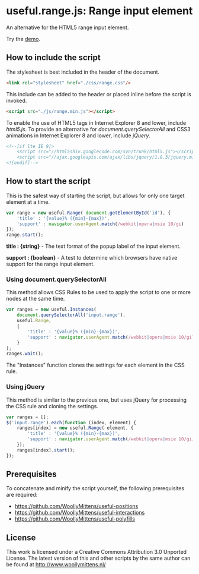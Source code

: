 # useful.range.js: Range input element

An alternative for the HTML5 range input element.

Try the <a href="http://www.woollymittens.nl/useful/default.php?url=range">demo</a>.

## How to include the script

The stylesheet is best included in the header of the document.

```html
<link rel="stylesheet" href="./css/range.css"/>
```

This include can be added to the header or placed inline before the script is invoked.

```html
<script src="./js/range.min.js"></script>
```

To enable the use of HTML5 tags in Internet Explorer 8 and lower, include *html5.js*. To provide an alternative for *document.querySelectorAll* and CSS3 animations in Internet Explorer 8 and lower, include *jQuery*.

```html
<!--[if lte IE 9]>
	<script src="//html5shiv.googlecode.com/svn/trunk/html5.js"></script>
	<script src="//ajax.googleapis.com/ajax/libs/jquery/1.8.3/jquery.min.js"></script>
<![endif]-->
```

## How to start the script

This is the safest way of starting the script, but allows for only one target element at a time.

```javascript
var range = new useful.Range( document.getElementById('id'), {
	'title' : '{value}% ({min}-{max})',
	'support' : navigator.userAgent.match(/webkit|opera|msie 10/gi)
});
range.start();
```

**title : {string}** - The text format of the popup label of the input element.

**support : {boolean}** - A test to determine which browsers have native support for the range input element.

### Using document.querySelectorAll

This method allows CSS Rules to be used to apply the script to one or more nodes at the same time.

```javascript
var ranges = new useful.Instances(
	document.querySelectorAll('input.range'),
	useful.Range,
	{
		'title' : '{value}% ({min}-{max})',
		'support' : navigator.userAgent.match(/webkit|opera|msie 10/gi)
	}
);
ranges.wait();
```

The "Instances" function clones the settings for each element in the CSS rule.

### Using jQuery

This method is similar to the previous one, but uses jQuery for processing the CSS rule and cloning the settings.

```javascript
var ranges = [];
$('input.range').each(function (index, element) {
	ranges[index] = new useful.Range( element, {
		'title' : '{value}% ({min}-{max})',
		'support' : navigator.userAgent.match(/webkit|opera|msie 10/gi)
	});
	ranges[index].start();
});
```

## Prerequisites

To concatenate and minify the script yourself, the following prerequisites are required:
+ https://github.com/WoollyMittens/useful-positions
+ https://github.com/WoollyMittens/useful-interactions
+ https://github.com/WoollyMittens/useful-polyfills

## License
This work is licensed under a Creative Commons Attribution 3.0 Unported License. The latest version of this and other scripts by the same author can be found at http://www.woollymittens.nl/
